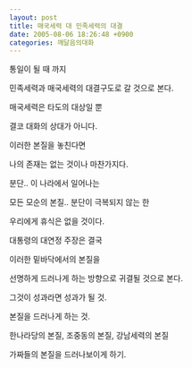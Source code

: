 ```yaml
---
layout: post
title: 매국세력 대 민족세력의 대결
date: 2005-08-06 18:26:48 +0900
categories: 깨달음의대화
---
```

통일이 될 때 까지
  
민족세력과 매국세력의 대결구도로 갈 것으로 본다.
  

  
매국세력은 타도의 대상일 뿐
  
결코 대화의 상대가 아니다.
  

  
이러한 본질을 놓친다면
  
나의 존재는 없는 것이나 마찬가지다.
  

  
분단.. 이 나라에서 일어나는
  
모든 모순의 본질.. 분단이 극복되지 않는 한
  

  
우리에게 휴식은 없을 것이다.
  
대통령의 대연정 주장은 결국
  

  
이러한 밑바닥에서의 본질을
  
선명하게 드러나게 하는 방향으로 귀결될 것으로 본다.
  

  
그것이 성과라면 성과가 될 것.
  
본질을 드러나게 하는 것.
  

  
한나라당의 본질, 조중동의 본질, 강남세력의 본질
  
가짜들의 본질을 드러나보이게 하기.